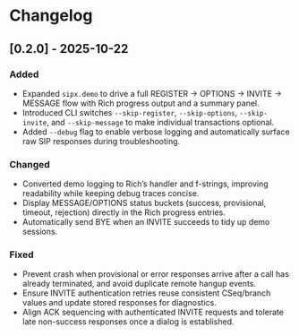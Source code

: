 # Changelog

## [0.2.0] - 2025-10-22

### Added

- Expanded `sipx.demo` to drive a full REGISTER → OPTIONS → INVITE → MESSAGE flow with Rich progress output and a summary panel.
- Introduced CLI switches `--skip-register`, `--skip-options`, `--skip-invite`, and `--skip-message` to make individual transactions optional.
- Added `--debug` flag to enable verbose logging and automatically surface raw SIP responses during troubleshooting.

### Changed

- Converted demo logging to Rich’s handler and f-strings, improving readability while keeping debug traces concise.
- Display MESSAGE/OPTIONS status buckets (success, provisional, timeout, rejection) directly in the Rich progress entries.
- Automatically send BYE when an INVITE succeeds to tidy up demo sessions.

### Fixed

- Prevent crash when provisional or error responses arrive after a call has already terminated, and avoid duplicate remote hangup events.
- Ensure INVITE authentication retries reuse consistent CSeq/branch values and update stored responses for diagnostics.
- Align ACK sequencing with authenticated INVITE requests and tolerate late non-success responses once a dialog is established.

